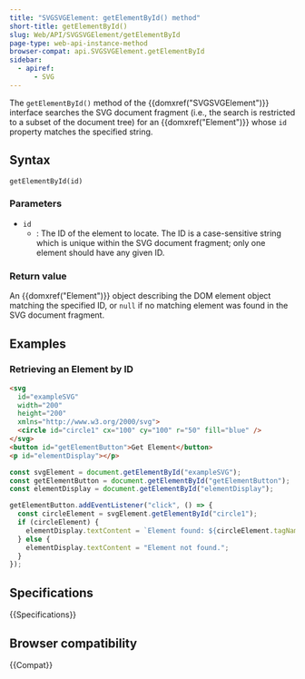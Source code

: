 ```yaml
---
title: "SVGSVGElement: getElementById() method"
short-title: getElementById()
slug: Web/API/SVGSVGElement/getElementById
page-type: web-api-instance-method
browser-compat: api.SVGSVGElement.getElementById
sidebar:
  - apiref:
      - SVG
---
```


The `getElementById()` method of the {{domxref("SVGSVGElement")}} interface searches the SVG document fragment (i.e., the search is restricted to a subset of the document tree) for an {{domxref("Element")}} whose `id` property matches the specified string.

## Syntax

```js-nolint
getElementById(id)
```

### Parameters

- `id`
  - : The ID of the element to locate. The ID is a case-sensitive string which is unique within the SVG document fragment; only one element should have any given ID.

### Return value

An {{domxref("Element")}} object describing the DOM element object matching the specified ID, or `null` if no matching element was found in the SVG document fragment.

## Examples

### Retrieving an Element by ID

```html
<svg
  id="exampleSVG"
  width="200"
  height="200"
  xmlns="http://www.w3.org/2000/svg">
  <circle id="circle1" cx="100" cy="100" r="50" fill="blue" />
</svg>
<button id="getElementButton">Get Element</button>
<p id="elementDisplay"></p>
```

```js
const svgElement = document.getElementById("exampleSVG");
const getElementButton = document.getElementById("getElementButton");
const elementDisplay = document.getElementById("elementDisplay");

getElementButton.addEventListener("click", () => {
  const circleElement = svgElement.getElementById("circle1");
  if (circleElement) {
    elementDisplay.textContent = `Element found: ${circleElement.tagName}`;
  } else {
    elementDisplay.textContent = "Element not found.";
  }
});
```

## Specifications

{{Specifications}}

## Browser compatibility

{{Compat}}
